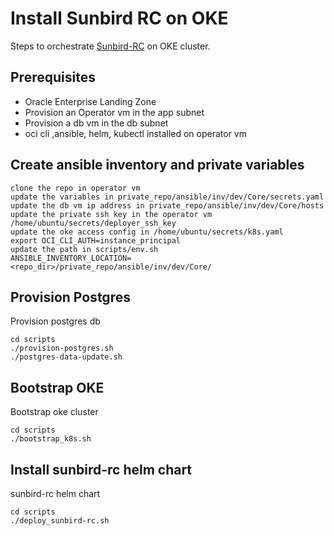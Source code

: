 # Install Sunbird RC on OKE

Steps to orchestrate [Sunbird-RC](https://docs.sunbirdrc.dev/learn/readme) on OKE cluster.

<!-- ![dual-screenshot](images/mutli-primary.svg) -->

## Prerequisites

- Oracle Enterprise Landing Zone
- Provision an Operator vm in the app subnet
- Provision a db vm in the db subnet
- oci cli ,ansible, helm, kubectl installed on operator vm


## Create ansible inventory and private variables

```
clone the repo in operator vm
update the variables in private_repo/ansible/inv/dev/Core/secrets.yaml
update the db vm ip address in private_repo/ansible/inv/dev/Core/hosts
update the private ssh key in the operator vm /home/ubuntu/secrets/deployer_ssh_key
update the oke access config in /home/ubuntu/secrets/k8s.yaml
export OCI_CLI_AUTH=instance_principal
update the path in scripts/env.sh
ANSIBLE_INVENTORY_LOCATION=<repo_dir>/private_repo/ansible/inv/dev/Core/

```

## Provision Postgres

Provision postgres db

```
cd scripts
./provision-postgres.sh
./postgres-data-update.sh

```

## Bootstrap OKE 

Bootstrap oke cluster

```
cd scripts
./bootstrap_k8s.sh

```

## Install sunbird-rc helm chart 

sunbird-rc helm chart 

```
cd scripts
./deploy_sunbird-rc.sh

```